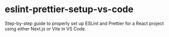 # eslint-prettier-setup-vs-code
Step-by-step guide to properly set up ESLint and Prettier for a React project using either Next.js or Vite in VS Code.
